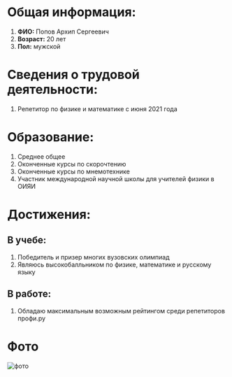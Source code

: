 # Общая информация:
1. **ФИО:** Попов Архип Сергеевич
2. **Возраст:** 20 лет
3. **Пол:** мужской
# Сведения о трудовой деятельности:
1. Репетитор по физике и математике с июня 2021 года
# Образование:
1. Среднее общее
2. Оконченные курсы по скорочтению
3. Оконченные курсы по мнемотехнике
4. Участник международной научной школы для учителей физики в ОИЯИ
# Достижения:
   ## В учебе: 
   1. Победитель и призер многих вузовских олимпиад
   2. Являюсь высокобалльником по физике, математике и русскому языку
   ## В работе:
   1. Обладаю максимальным возможным рейтингом среди репетиторов профи.ру
# Фото
 ![фото]((https://github.com/ArkhipSergeevich/Test/raw/main/фото/фото.png))